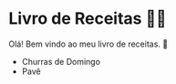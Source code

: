# Livro de Receitas :cook:

Olá! Bem vindo ao meu livro de receitas. :wave:

- Churras de Domingo
- Pavê
